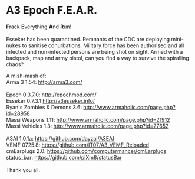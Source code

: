 A3 Epoch F.E.A.R.
=================
<b>F</b>rack <b>E</b>verything <b>A</b>nd <b>R</b>un!
<br/>
<br/>
Esseker has been quarantined.  Remnants of the CDC are deploying mini-nukes to sanitise conurbations.  Military force has been authorised and all infected and non-infected persons are being shot on sight.  Armed with a backpack, map and army pistol, can you find a way to survive the spiralling chaos?

A mish-mash of:
<br/>
Arma 3 1.54: http://arma3.com/
<br/>
<br/>
Epoch 0.3.7.0: http://epochmod.com/
<br/>
Esseker 0.7.3.1 http://a3esseker.info/
<br/>
Ryan's Zombies & Demons 3.6: http://www.armaholic.com/page.php?id=28958
<br/>
Massi Weapons 1.11: http://www.armaholic.com/page.php?id=21912
<br/>
Massi Vehicles 1.3: http://www.armaholic.com/page.php?id=27652
<br/>
<br/>
A3AI 1.0.1a: https://github.com/dayzai/A3EAI
<br/>
VEMF 0725.8: https://github.com/IT07/A3_VEMF_Reloaded
<br/>
cmEarplugs 2.0: https://github.com/computermancer/cmEarplugs
<br/>
status_bar: https://github.com/piXm8/statusBar
<br/>
<br/>
Thank you all.
